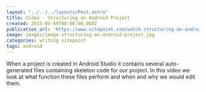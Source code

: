 ```yaml
---
layout: "../../../layouts/Post.astro"
title: Video - Structuring an Android Project
created: 2015-09-09T00:00:00.000Z
publication_url: 'https://www.sitepoint.com/watch-structuring-an-android-project/'
image: images/image-structuring-an-android-project.jpg
categories: writing sitepoint
tags: android
---
```


When a project is created in Android Studio it contains several auto-generated files containing skeleton code for our project. In this video we look at what function these files perform and when and why we would edit them.
